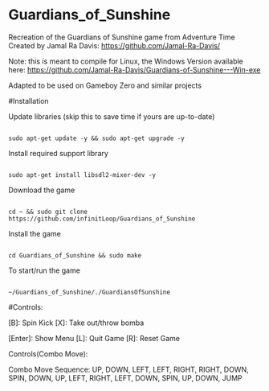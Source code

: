 # Guardians_of_Sunshine
Recreation of the Guardians of Sunshine game from Adventure Time
Created by Jamal Ra Davis: https://github.com/Jamal-Ra-Davis/

Note: this is meant to compile for Linux, the Windows Version available here:
https://github.com/Jamal-Ra-Davis/Guardians-of-Sunshine---Win-exe

Adapted to be used on Gameboy Zero and similar projects


#Installation

Update libraries (skip this to save time if yours are up-to-date)
```

sudo apt-get update -y && sudo apt-get upgrade -y

```

Install required support library
```

sudo apt-get install libsdl2-mixer-dev -y

```

Download the game
```

cd ~ && sudo git clone https://github.com/infinitLoop/Guardians_of_Sunshine

```

Install the game
```

cd Guardians_of_Sunshine && sudo make

```

To start/run the game
```

~/Guardians_of_Sunshine/./GuardiansOfSunshine

```

#Controls:

[LEFT/RIGHT/UP/DOWN]: Move
[A]: Jump
[B]: Spin Kick
[X]: Take out/throw bomba

[Enter]: Show Menu
[L]: Quit Game
[R]: Reset Game

Controls(Combo Move):

Combo Move Sequence: UP, DOWN, LEFT, LEFT, RIGHT, RIGHT, DOWN, SPIN, DOWN, UP, LEFT, RIGHT, LEFT, DOWN, SPIN, UP, DOWN, JUMP
